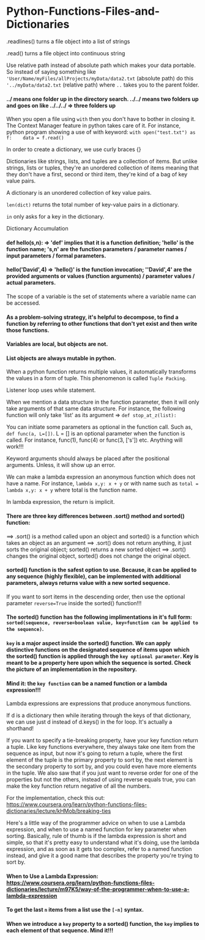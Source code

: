 # Python-Functions-Files-and-Dictionaries
.readlines() turns a file object into a list of strings

.read() turns a file object into continuous string

Use relative path instead of absolute path which makes your data portable. So instead of saying something like `'User/Name/myFiles/allProjects/myData/data2.txt` (absolute path) do this `'../myData/data2.txt` (relative path) where `..` takes you to the parent folder.

#### ../ means one folder up in the directory search. ../../ means two folders up and goes on like ../../../ => three folders up

When you open a file using `with` then you don't have to bother in closing it. The Context Manager feature in python takes care of it. For instance, python program showing a use of with keyword:
` with open("test.txt") as f:   
    data = f.read()
 `

In order to create a dictionary, we use curly braces {}

Dictionaries like strings, lists, and tuples are a collection of items. But unlike strings, lists or tuples, they're an unordered collection of items meaning that they don't have a first, second or third item, they're kind of a bag of key value pairs.

A dictionary is an unordered collection of key value pairs.

`len(dict)` returns the total number of key-value pairs in a dictionary.

`in` only asks for a key in the dictionary.

Dictionary Accumulation

#### def hello(s,n): => 'def' implies that it is a function definition; 'hello' is the function name; 's,n' are the function parameters / parameter names / input parameters / formal parameters.

#### hello('David',4) => 'hello()' is the function invocation; ''David',4' are the provided arguments or values (function arguments) / parameter values / actual parameters.

The scope of a variable is the set of statements where a variable name can be accessed. 

#### As a problem-solving strategy, it's helpful to decompose, to find a function by referring to other functions that don't yet exist and then write those functions.

#### Variables are local, but objects are not.

#### List objects are always mutable in python.

When a python function returns multiple values, it automatically transforms the values in a form of tuple. This phenomenon is called `Tuple Packing`.

Listener loop uses while statement.

When we mention a data structure in the function parameter, then it will only take arguments of that same data structure. For instance, the following function will only take 'list' as its argument => `def stop_at_z(list):`

You can initiate some parameters as optional in the function call. Such as, `def func(a, L=[])`. L = [] is an optional parameter when the function is called. For instance, func(1), func(4) or func(3, ['s']) etc. Anything will work!!!

Keyword arguments should always be placed after the positional arguments. Unless, it will show up an error.

We can make a lambda expression an anonymous function which does not have a name. For instance, `lambda x,y: x + y` or with name such as
`total = lambda x,y: x + y` where total is the function name.

In lambda expression, the return is implicit.

#### There are three key differences between .sort() method and sorted() function:
==> .sort() is a method called upon an object and sorted() is a function which takes an object as an argument
==> .sort() does not return anything, it just sorts the original object; sorted() returns a new sorted object
==> .sort() changes the original object, sorted() does not change the original object.

#### sorted() function is the safest option to use. Because, it can be applied to any sequence (highly flexible), can be implemented with additional parameters, always returns value with a new sorted sequence.

If you want to sort items in the descending order, then use the optional parameter `reverse=True` inside the sorted() function!!!

#### The sorted() function has the following implimentations in it's full form: `sorted(sequence, reverse=boolean value, key=function can be applied to the sequence)`.

#### `key` is a major aspect inside the sorted() function. We can apply distinctive functions on the designated sequence of items upon which the sorted() function is applied through the `key optional parameter`. Key is meant to be a property here upon which the sequence is sorted. Check the picture of an implementation in the repository.

#### Mind it: the `key function` can be a named function or a lambda expression!!!

Lambda expressions are expressions that produce anonymous functions. 

If d is a dictionary then while iterating through the keys of that dictionary, we can use just d instead of d.keys() in the for loop. It's actually a shorthand!

If you want to specify a tie-breaking property, have your key function return a tuple. Like key functions everywhere, they always take one item from the sequence as input, but now it's going to return a tuple, where the first element of the tuple is the primary property to sort by, the next element is the secondary property to sort by, and you could even have more elements in the tuple. We also saw that if you just want to reverse order for one of the properties but not the others, instead of using reverse equals true, you can make the key function return negative of all the numbers.

For the implementation, check this out:
https://www.coursera.org/learn/python-functions-files-dictionaries/lecture/kHMob/breaking-ties

Here's a little way of the programmer advice on when to use a Lambda expression, and when to use a named function for key parameter when sorting. Basically, rule of thumb is if the lambda expression is short and simple, so that it's pretty easy to understand what it's doing, use the lambda expression, and as soon as it gets too complex, refer to a named function instead, and give it a good name that describes the property you're trying to sort by. 

#### When to Use a Lambda Expression: https://www.coursera.org/learn/python-functions-files-dictionaries/lecture/m97K5/way-of-the-programmer-when-to-use-a-lambda-expression

#### To get the last `n` items from a list use the `[-n]` syntax.

#### When we introduce a `key` property to a sorted() function, the `key` implies to each element of that sequence. Mind it!!!










































